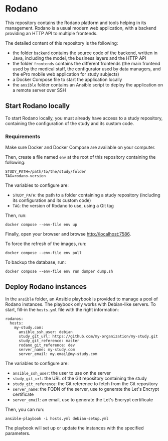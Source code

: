 # Rodano

This repository contains the Rodano platform and tools helping in its management. Rodano is a usual modern web application, with a backend providing an HTTP API to multiple frontends.

The detailed content of this repository is the following:
- the folder `backend` contains the source code of the backend, written in Java, including the model, the business layers and the HTTP API
- the folder `frontends` contains the different frontends (the main frontend used by the medical staff, the configurator used by data managers, and the ePro mobile web application for study subjects)
- a Docker Compose file to start the application locally
- the `ansible` folder contains an Ansible script to deploy the application on a remote server over SSH

## Start Rodano locally

To start Rodano locally, you must already have access to a study repository, containing the configuration of the study and its custom code.

### Requirements

Make sure Docker and Docker Compose are available on your computer.

Then, create a file named `env` at the root of this repository containing the following:
```
STUDY_PATH=/path/to/the/study/folder
TAG=rodano-version
```

The variables to configure are:
- `STUDY_PATH`: the path to a folder containing a study repository (including its configuration and its custom code)
- `TAG`: the version of Rodano to use, using a Git tag

Then, run:
```
docker compose --env-file env up
```

Finally, open your browser and browse [http://localhost:7586](http://localhost:7586).

To force the refresh of the images, run:
```
docker compose --env-file env pull
```

To backup the database, run:
```
docker compose --env-file env run dumper dump.sh
```

## Deploy Rodano instances

In the `ansible` folder, an Ansible playbook is provided to manage a pool of Rodano instances. The playbook only works with Debian-like servers. To start, fill-in the `hosts.yml` file with the right information:
```
rodanos:
  hosts:
    my-study.com:
      ansible_ssh_user: debian
      study_git_url: https://github.com/my-organization/my-study.git
      study_git_reference: master
      rodano_git_reference: dev
      server_name: my-study.com
      server_email: my.email@my-study.com
```

The variables to configure are:
- `ansible_ssh_user`: the user to use on the server
- `study_git_url`: the URL of the Git repository containing the study
- `study_git_reference`: the Git reference to fetch from the Git repository
- `server_name`: the FQDN of the server, use to generate the Let's Encrypt certificate
- `server_email`: an email, use to generate the Let's Encrypt certificate

Then, you can run:
```
ansible-playbook -i hosts.yml debian-setup.yml
```
The playbook will set up or update the instances with the specified parameters.
